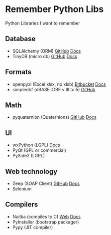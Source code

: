 # Remember Python Libs
Python Libraries I want to remember

## Database
* SQLAlchemy (ORM) [GitHub](https://github.com/zzzeek/sqlalchemy) [Docs](http://docs.sqlalchemy.org/en/latest/)
* TinyDB (micro db) [GitHub](https://github.com/msiemens/tinydb) [Docs](https://tinydb.readthedocs.io/en/latest/)

## Formats
* openpyxl (Excel xlsx, no xlsb) [Bitbucket](http://bitbucket.org/openpyxl/openpyxl/src) [Docs](https://openpyxl.readthedocs.io/en/stable/index.html)
* simpledbf (dBASE .DBF v III to 5) [GitHub](https://github.com/rnelsonchem/simpledbf)

## Math
* pyquaternion (Quaternions) [GitHub](https://github.com/KieranWynn/pyquaternion) [Docs](http://kieranwynn.github.io/pyquaternion/)

## UI
* wxPython (LGPL) [Docs](https://docs.wxpython.org/index.html)
* PyQt (GPL or commercial)
* PySide2 (LGPL)

## Web technology
* Zeep (SOAP Client) [GitHub](https://github.com/mvantellingen/python-zeep) [Docs](http://docs.python-zeep.org/en/master/index.html)
* Selenium

## Compilers
* Nuitka (compiles to C) [Web](http://nuitka.net/) [Docs](http://nuitka.net/doc/user-manual.html)
* PyInstaller (bootstrap packager)
* Pypy (JIT compiler)
